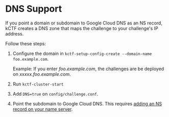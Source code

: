 # DNS Support
If you point a domain or subdomain to Google Cloud DNS as an NS record, kCTF creates a DNS zone that maps the challenge to your challenge's IP address.

Follow these steps:

1. Configure the domain in `kctf-setup-config-create --domain-name foo.example.com`. 

   Example: If you enter *foo.example.com*, the challenges are be deployed on *xxxxx.foo.example.com*.
1. Run `kctf-cluster-start`
1. Add `DNS=true` on `config/challenge.conf`.
1. Point the subdomain to Google Cloud DNS. This requires [adding an NS record on your name server](https://cloud.google.com/dns/docs/update-name-servers).
